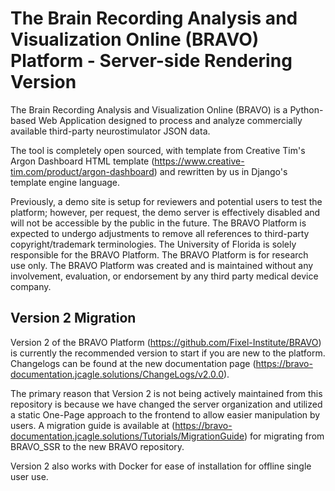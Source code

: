 # The Brain Recording Analysis and Visualization Online (BRAVO) Platform - Server-side Rendering Version

The Brain Recording Analysis and Visualization Online (BRAVO) is a Python-based Web Application designed to process and analyze commercially available third-party neurostimulator JSON data. 

The tool is completely open sourced, with template from Creative Tim's Argon Dashboard HTML template (https://www.creative-tim.com/product/argon-dashboard) and rewritten by us in Django's template engine language. 

Previously, a demo site is setup for reviewers and potential users to test the platform; however, per request, the demo server is effectively disabled and will not be accessible by the public in the future. The BRAVO Platform is expected to undergo adjustments to remove all references to third-party copyright/trademark terminologies. The University of Florida is solely responsible for the BRAVO Platform. The BRAVO Platform is for research use only. The BRAVO Platform was created and is maintained without any involvement, evaluation, or endorsement by any third party medical device company. 

## Version 2 Migration

Version 2 of the BRAVO Platform (https://github.com/Fixel-Institute/BRAVO) is currently the recommended version to start if you are new to the platform. Changelogs can be found at the new documentation page (https://bravo-documentation.jcagle.solutions/ChangeLogs/v2.0.0).

The primary reason that Version 2 is not being actively maintained from this repository is because we have changed the server organization and utilized a static One-Page approach to the frontend to allow easier manipulation by users. A migration guide is available at (https://bravo-documentation.jcagle.solutions/Tutorials/MigrationGuide) for migrating from BRAVO_SSR to the new BRAVO repository. 

Version 2 also works with Docker for ease of installation for offline single user use. 

